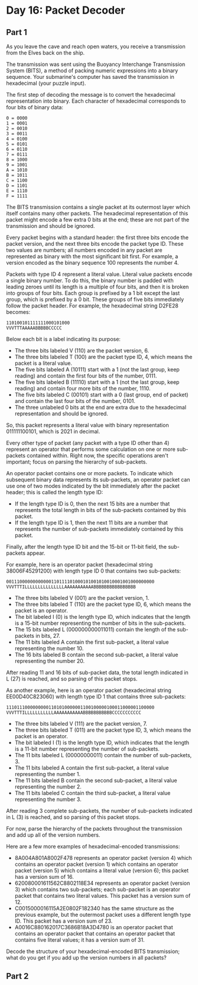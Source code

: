 # Day 16: Packet Decoder

## Part 1

As you leave the cave and reach open waters, you receive a transmission from the Elves back on the ship.

The transmission was sent using the Buoyancy Interchange Transmission System (BITS), a method of packing numeric expressions into a binary sequence. Your submarine's computer has saved the transmission in hexadecimal (your puzzle input).

The first step of decoding the message is to convert the hexadecimal representation into binary. Each character of hexadecimal corresponds to four bits of binary data:

```
0 = 0000
1 = 0001
2 = 0010
3 = 0011
4 = 0100
5 = 0101
6 = 0110
7 = 0111
8 = 1000
9 = 1001
A = 1010
B = 1011
C = 1100
D = 1101
E = 1110
F = 1111
```

The BITS transmission contains a single packet at its outermost layer which itself contains many other packets. The hexadecimal representation of this packet might encode a few extra 0 bits at the end; these are not part of the transmission and should be ignored.

Every packet begins with a standard header: the first three bits encode the packet version, and the next three bits encode the packet type ID. These two values are numbers; all numbers encoded in any packet are represented as binary with the most significant bit first. For example, a version encoded as the binary sequence 100 represents the number 4.

Packets with type ID 4 represent a literal value. Literal value packets encode a single binary number. To do this, the binary number is padded with leading zeroes until its length is a multiple of four bits, and then it is broken into groups of four bits. Each group is prefixed by a 1 bit except the last group, which is prefixed by a 0 bit. These groups of five bits immediately follow the packet header. For example, the hexadecimal string D2FE28 becomes:

```
110100101111111000101000
VVVTTTAAAAABBBBBCCCCC
```

Below each bit is a label indicating its purpose:

* The three bits labeled V (110) are the packet version, 6.
* The three bits labeled T (100) are the packet type ID, 4, which means the packet is a literal value.
* The five bits labeled A (10111) start with a 1 (not the last group, keep reading) and contain the first four bits of the number, 0111.
* The five bits labeled B (11110) start with a 1 (not the last group, keep reading) and contain four more bits of the number, 1110.
* The five bits labeled C (00101) start with a 0 (last group, end of packet) and contain the last four bits of the number, 0101.
* The three unlabeled 0 bits at the end are extra due to the hexadecimal representation and should be ignored.

So, this packet represents a literal value with binary representation 011111100101, which is 2021 in decimal.

Every other type of packet (any packet with a type ID other than 4) represent an operator that performs some calculation on one or more sub-packets contained within. Right now, the specific operations aren't important; focus on parsing the hierarchy of sub-packets.

An operator packet contains one or more packets. To indicate which subsequent binary data represents its sub-packets, an operator packet can use one of two modes indicated by the bit immediately after the packet header; this is called the length type ID:

* If the length type ID is 0, then the next 15 bits are a number that represents the total length in bits of the sub-packets contained by this packet.
* If the length type ID is 1, then the next 11 bits are a number that represents the number of sub-packets immediately contained by this packet.

Finally, after the length type ID bit and the 15-bit or 11-bit field, the sub-packets appear.

For example, here is an operator packet (hexadecimal string 38006F45291200) with length type ID 0 that contains two sub-packets:

```
00111000000000000110111101000101001010010001001000000000
VVVTTTILLLLLLLLLLLLLLLAAAAAAAAAAABBBBBBBBBBBBBBBB
```

* The three bits labeled V (001) are the packet version, 1.
* The three bits labeled T (110) are the packet type ID, 6, which means the packet is an operator.
* The bit labeled I (0) is the length type ID, which indicates that the length is a 15-bit number representing the number of bits in the sub-packets.
* The 15 bits labeled L (000000000011011) contain the length of the sub-packets in bits, 27.
* The 11 bits labeled A contain the first sub-packet, a literal value representing the number 10.
* The 16 bits labeled B contain the second sub-packet, a literal value representing the number 20.

After reading 11 and 16 bits of sub-packet data, the total length indicated in L (27) is reached, and so parsing of this packet stops.

As another example, here is an operator packet (hexadecimal string EE00D40C823060) with length type ID 1 that contains three sub-packets:

```
11101110000000001101010000001100100000100011000001100000
VVVTTTILLLLLLLLLLLAAAAAAAAAAABBBBBBBBBBBCCCCCCCCCCC
```

* The three bits labeled V (111) are the packet version, 7.
* The three bits labeled T (011) are the packet type ID, 3, which means the packet is an operator.
* The bit labeled I (1) is the length type ID, which indicates that the length is a 11-bit number representing the number of sub-packets.
* The 11 bits labeled L (00000000011) contain the number of sub-packets, 3.
* The 11 bits labeled A contain the first sub-packet, a literal value representing the number 1.
* The 11 bits labeled B contain the second sub-packet, a literal value representing the number 2.
* The 11 bits labeled C contain the third sub-packet, a literal value representing the number 3.

After reading 3 complete sub-packets, the number of sub-packets indicated in L (3) is reached, and so parsing of this packet stops.

For now, parse the hierarchy of the packets throughout the transmission and add up all of the version numbers.

Here are a few more examples of hexadecimal-encoded transmissions:

* 8A004A801A8002F478 represents an operator packet (version 4) which contains an operator packet (version 1) which contains an operator packet (version 5) which contains a literal value (version 6); this packet has a version sum of 16.
* 620080001611562C8802118E34 represents an operator packet (version 3) which contains two sub-packets; each sub-packet is an operator packet that contains two literal values. This packet has a version sum of 12.
* C0015000016115A2E0802F182340 has the same structure as the previous example, but the outermost packet uses a different length type ID. This packet has a version sum of 23.
* A0016C880162017C3686B18A3D4780 is an operator packet that contains an operator packet that contains an operator packet that contains five literal values; it has a version sum of 31.

Decode the structure of your hexadecimal-encoded BITS transmission; what do you get if you add up the version numbers in all packets?

## Part 2

